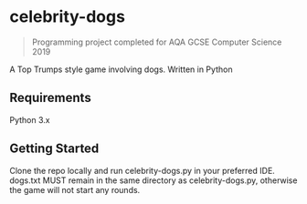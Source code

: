 # celebrity-dogs
> Programming project completed for AQA GCSE Computer Science 2019

A Top Trumps style game involving dogs. Written in Python
## Requirements
Python 3.x
## Getting Started
Clone the repo locally and run celebrity-dogs.py in your preferred IDE. dogs.txt MUST remain in the same directory as celebrity-dogs.py, otherwise the game will not start any rounds.
